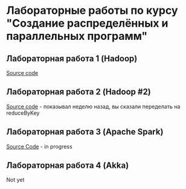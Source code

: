 # Лабораторные работы по курсу "Создание распределённых и параллельных программ"

## Лабораторная работа 1 (Hadoop)
[Source code](https://github.com/AndVl1/Distributed/tree/master/src/main/java/ru/bmstu/iu9/distributed/lab1)

## Лабораторная работа 2 (Hadoop #2)
[Source code](https://github.com/AndVl1/Distributed/tree/master/src/main/java/ru/bmstu/iu9/distributed/lab2) - 
показывал неделю назад, вы сказали переделать на reduceByKey

## Лабораторная работа 3 (Apache Spark)
[Source Code](https://github.com/AndVl1/Distributed/tree/master/src/main/java/ru/bmstu/iu9/distributed/lab3) - in progress

## Лабораторная работа 4 (Akka)
Not yet